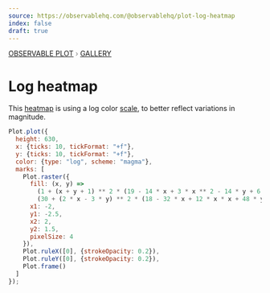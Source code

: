 ```yaml
---
source: https://observablehq.com/@observablehq/plot-log-heatmap
index: false
draft: true
---
```


<div style="color: grey; font: 13px/25.5px var(--sans-serif); text-transform: uppercase;"><h1 style="display: none;">Plot: Log heatmap</h1><a href="/plot">Observable Plot</a> › <a href="/@observablehq/plot-gallery">Gallery</a></div>

# Log heatmap

This [heatmap](https://observablehq.com/plot/marks/raster) is using a log color [scale](https://observablehq.com/plot/features/scales), to better reflect variations in magnitude.

```js echo
Plot.plot({
  height: 630,
  x: {ticks: 10, tickFormat: "+f"},
  y: {ticks: 10, tickFormat: "+f"},
  color: {type: "log", scheme: "magma"},
  marks: [
    Plot.raster({
      fill: (x, y) =>
        (1 + (x + y + 1) ** 2 * (19 - 14 * x + 3 * x ** 2 - 14 * y + 6 * x * y + 3 * y ** 2)) *
        (30 + (2 * x - 3 * y) ** 2 * (18 - 32 * x + 12 * x * x + 48 * y - 36 * x * y + 27 * y ** 2)),
      x1: -2,
      y1: -2.5,
      x2: 2,
      y2: 1.5,
      pixelSize: 4
    }),
    Plot.ruleX([0], {strokeOpacity: 0.2}),
    Plot.ruleY([0], {strokeOpacity: 0.2}),
    Plot.frame()
  ]
});
```
